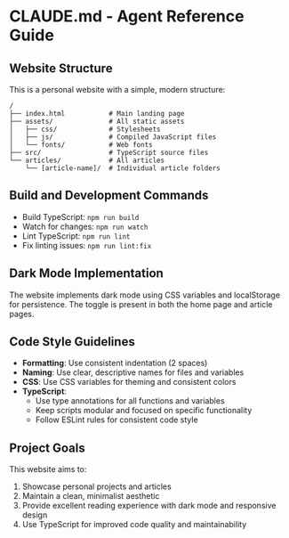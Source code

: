 # CLAUDE.md - Agent Reference Guide

## Website Structure
This is a personal website with a simple, modern structure:

```
/
├── index.html           # Main landing page
├── assets/              # All static assets
│   ├── css/             # Stylesheets
│   ├── js/              # Compiled JavaScript files
│   └── fonts/           # Web fonts
├── src/                 # TypeScript source files
└── articles/            # All articles
    └── [article-name]/  # Individual article folders
```

## Build and Development Commands
- Build TypeScript: `npm run build`
- Watch for changes: `npm run watch`
- Lint TypeScript: `npm run lint`
- Fix linting issues: `npm run lint:fix`

## Dark Mode Implementation
The website implements dark mode using CSS variables and localStorage for persistence. The toggle is present in both the home page and article pages.

## Code Style Guidelines
- **Formatting**: Use consistent indentation (2 spaces)
- **Naming**: Use clear, descriptive names for files and variables
- **CSS**: Use CSS variables for theming and consistent colors
- **TypeScript**: 
  - Use type annotations for all functions and variables
  - Keep scripts modular and focused on specific functionality
  - Follow ESLint rules for consistent code style

## Project Goals
This website aims to:
1. Showcase personal projects and articles
2. Maintain a clean, minimalist aesthetic
3. Provide excellent reading experience with dark mode and responsive design
4. Use TypeScript for improved code quality and maintainability